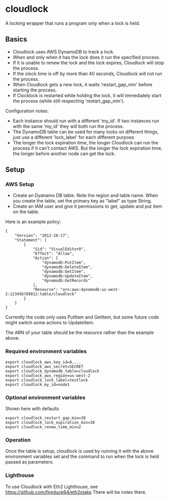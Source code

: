 # cloudlock
A locking wrapper that runs a program only when a lock is held.

## Basics

* Cloudlock uses AWS DynamoDB to track a lock.  
* When and only when it has the lock does it run the specified process.
* If it is unable to renew the lock and the lock expires, Cloudlock will stop the process.
* If the clock time is off by more than 40 seconds, Cloudlock will not run the process.
* When Cloudlock gets a new lock, it waits 'restart_gap_min' before starting the process.
* If Clocklock is restarted while holding the lock, it will immediately start the process
  (while still respecting 'restart_gap_min').

Configuration notes:

* Each instance should run with a different 'my_id'.  If two instances run with the same 'my_id'
  they will both run the process.
* The DynamoDB table can be used for many locks on different things, just use a different 'lock_label'
  for each different purpose.
* The longer the lock expiration time, the longer Cloudlock can run the process if it can't contact
  AWS.  But the longer the lock expiration time, the longer before another node can get the lock.


## Setup

### AWS Setup

* Create an Dyanamo DB table.  Note the region and table name.  When you create the table,
  set the primary key as "label" as type String.
* Create an IAM user and give it permissions to get, update and put item on the table.

Here is an example policy:

```
{
    "Version": "2012-10-17",
    "Statement": [
        {
            "Sid": "VisualEditor0",
            "Effect": "Allow",
            "Action": [
                "dynamodb:PutItem",
                "dynamodb:DeleteItem",
                "dynamodb:GetItem",
                "dynamodb:UpdateItem",
                "dynamodb:GetRecords"
            ],
            "Resource": "arn:aws:dynamodb:us-west-2:123456789012:table/cloudlock"
        }
    ]
}
```

Currently the code only uses PutItem and GetItem, but some future code might switch some actions to UpdateItem.

The ARN of your table should be the resource rather than the example above.


### Required environment variables
```
export cloudlock_aws_key_id=A....
export cloudlock_aws_secret=SECRET
export cloudlock_dynamodb_table=cloudlock
export cloudlock_aws_region=us-west-2
export cloudlock_lock_label=testlock
export cloudlock_my_id=node1
```

### Optional environment variables

Shown here with defaults

```
export cloudlock_restart_gap_min=30
export cloudlock_lock_expiration_min=30
export cloudlock_renew_time_min=2
```

### Operation

Once the table is setup, cloudlock is used by running it with the above environment variables set and
the command to run when the lock is held passed as parameters.

### Lighthouse

To use Cloudlock with Eth2 Lighthouse, see https://github.com/fireduck64/eth2stake
There will be notes there.



